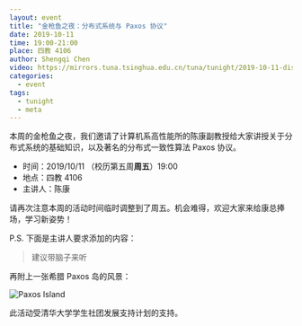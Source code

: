 ```yaml
---
layout: event
title: "金枪鱼之夜：分布式系统与 Paxos 协议"
date: 2019-10-11
time: 19:00-21:00
place: 四教 4106
author: Shengqi Chen
video: https://mirrors.tuna.tsinghua.edu.cn/tuna/tunight/2019-10-11-distributed-system-and-paxos/video.mkv
categories:
  - event
tags:
  - tunight
  - meta
---
```


本周的金枪鱼之夜，我们邀请了计算机系高性能所的陈康副教授给大家讲授关于分布式系统的基础知识，以及著名的分布式一致性算法 Paxos 协议。

<!--more-->

* 时间：2019/10/11 （校历第五周**周五**）19:00
* 地点：四教 4106
* 主讲人：陈康

请再次注意本周的活动时间临时调整到了周五。机会难得，欢迎大家来给康总捧场，学习新姿势！

P.S. 下面是主讲人要求添加的内容：

> 建议带脑子来听

再附上一张希腊 Paxos 岛的风景：

![Paxos Island](/assets/img/events/paxos-island.jpg)

此活动受清华大学学生社团发展支持计划的支持。
